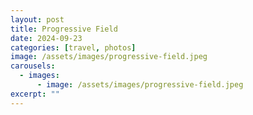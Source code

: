 ```yaml
---
layout: post
title: Progressive Field
date: 2024-09-23
categories: [travel, photos]
image: /assets/images/progressive-field.jpeg
carousels:
  - images:
      - image: /assets/images/progressive-field.jpeg
excerpt: ""
---
```


